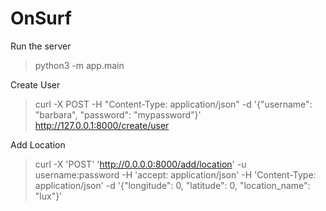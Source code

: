 # OnSurf

Run the server
> python3 -m app.main

Create User
> curl -X POST -H "Content-Type: application/json" -d '{"username": "barbara", "password": "mypassword"}' http://127.0.0.1:8000/create/user

Add Location
> curl -X 'POST' 'http://0.0.0.0:8000/add/location' -u username:password -H 'accept: application/json' -H 'Content-Type: application/json' -d '{"longitude": 0, "latitude": 0, "location_name": "lux"}'
